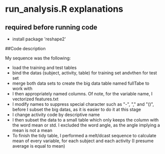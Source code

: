 # run_analysis.R explanations

## required before running code
* install package 'reshape2'

##Code description

My sequence was the following:
* load the training and test tables
* bind the datas (subject, activity, table) for training set andvthen for test set
* merge both data sets to create the big data table named fullTabe to work with 
* I then appropriately named columns. Of note, for the variable name, I vectorized features.txt
* I modify names to suppress special character such as "-", "," and "()", before I subset the big datas, as it is easier to do it at this stage
* I change activity code by descriptive name
* I then subset the data to a small table which only keeps the column with the word mean or std. I excluded the word angle, as the angle implying a mean is not a mean
* To finish the tidy table, I performed a melt/dcast sequence to calculate mean of every variable, for each subject and each activity (I presume average is equal to mean)
